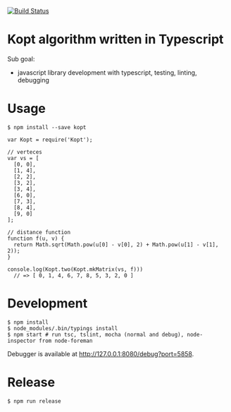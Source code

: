 [![Build Status](https://travis-ci.org/hi-ogawa/typescript_kopt.svg?branch=master)](https://travis-ci.org/hi-ogawa/typescript_kopt)

# Kopt algorithm written in Typescript

Sub goal:

- javascript library development with typescript, testing, linting, debugging

# Usage

```
$ npm install --save kopt
```

```
var Kopt = require('Kopt');

// verteces
var vs = [
  [0, 0],
  [1, 4],
  [2, 2],
  [3, 2],
  [3, 4],
  [6, 0],
  [7, 3],
  [8, 4],
  [9, 0]
];

// distance function
function f(u, v) {
  return Math.sqrt(Math.pow(u[0] - v[0], 2) + Math.pow(u[1] - v[1], 2));
}

console.log(Kopt.two(Kopt.mkMatrix(vs, f)))
  // => [ 0, 1, 4, 6, 7, 8, 5, 3, 2, 0 ]
```

# Development

```
$ npm install
$ node_modules/.bin/typings install
$ npm start # run tsc, tslint, mocha (normal and debug), node-inspector from node-foreman
```

Debugger is available at http://127.0.0.1:8080/debug?port=5858.

# Release

```
$ npm run release
```
